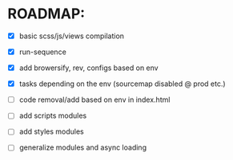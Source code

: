 # ROADMAP:
  - [X] basic scss/js/views compilation
  - [X] run-sequence
  - [X] add browersify, rev, configs based on env
  - [X] tasks depending on the env (sourcemap disabled @ prod etc.)
  - [ ] code removal/add based on env in index.html
  - [ ] add scripts modules
  - [ ] add styles modules
  - [ ] generalize modules and async loading

